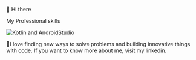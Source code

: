 👋 Hi there

 My Professional skills

![Kotlin and AndroidStudio](https://github.com/user-attachments/assets/214548f4-8a08-41ff-90f3-3417bb97cee5)


🌱I love finding new ways to solve problems and building innovative things with code. If you want to know more about me, visit my linkedin.

<!---
NazaninFatemehFarzaneh/NazaninFatemehFarzaneh is a ✨ special ✨ repository because its `README.md` (this file) appears on your GitHub profile.
You can click the Preview link to take a look at your changes.
--->
